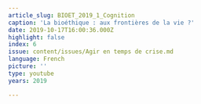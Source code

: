 ```yaml
---
article_slug: BIOET_2019_1_Cognition
caption: 'La bioéthique : aux frontières de la vie ?'
date: 2019-10-17T16:00:36.000Z
highlight: false
index: 6
issue: content/issues/Agir en temps de crise.md
language: French
picture: ''
type: youtube
years: 2019

---
```

